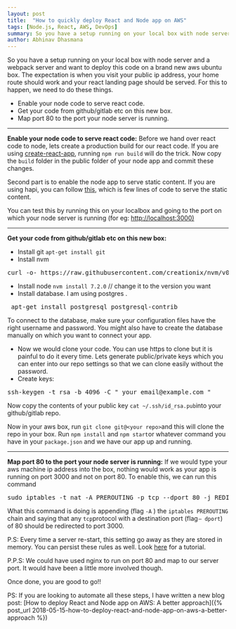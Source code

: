 ```yaml
---
layout: post
title:  "How to quickly deploy React and Node app on AWS"
tags: [Node.js, React, AWS, DevOps]
summary: So you have a setup running on your local box with node server and a webpack server and want to deploy this code on a brand new aws ubuntu box.
author: Abhinav Dhasmana
---
```


So you have a setup running on your local box with node server and a webpack server and want to deploy this code on a brand new aws ubuntu box. The expectation is when you visit your public ip address, your home route should work and your react landing page should be served. For this to happen, we need to do these things.

*   Enable your node code to serve react code.
*   Get your code from github/gitlab etc on this new box.
*   Map port 80 to the port your node server is running.

* * *

**Enable your node code to serve react code:** Before we hand over react code to node, lets create a production build for our react code. If you are using [create-react-app](https://github.com/facebookincubator/create-react-app), running `npm run build` will do the trick. Now copy the `build` folder in the public folder of your node app and commit these changes.

Second part is to enable the node app to serve static content. If you are using hapi, you can follow [this](https://hapijs.com/tutorials/serving-files), which is few lines of code to serve the static content.

You can test this by running this on your localbox and going to the port on which your node server is running (for eg: [http://localhost:3000)](http://localhost:3000%29)

* * *

**Get your code from github/gitlab etc on this new box:**

*   Install git `apt-get install git`
*   Install nvm

<pre name="b066" id="b066" class="graf graf--pre graf-after--li">curl -o- https://raw.githubusercontent.com/creationix/nvm/v0.33.2/install.sh | bash</pre>

*   Install node `nvm install 7.2.0` // change it to the version you want
*   Install database. I am using postgres .

<pre name="6961" id="6961" class="graf graf--pre graf-after--li"> apt-get install postgresql postgresql-contrib</pre>

To connect to the database, make sure your configuration files have the right username and password. You might also have to create the database manually on which you want to connect your app.

*   Now we would clone your code. You can use https to clone but it is painful to do it every time. Lets generate public/private keys which you can enter into our repo settings so that we can clone easily without the password.
*   Create keys:

<pre name="a403" id="a403" class="graf graf--pre graf-after--li">ssh-keygen -t rsa -b 4096 -C "_your_email@example.com_"</pre>

Now copy the contents of your public key `cat ~/.ssh/id_rsa.pub`into your github/gitlab repo.

Now in your aws box, run `git clone git@<your repo>`and this will clone the repo in your box. Run `npm install` and `npm start`or whatever command you have in your `package.json` and we have our app up and running.

* * *

**Map port 80 to the port your node server is running:** If we would type your aws machine ip address into the box, nothing would work as your app is running on port 3000 and not on port 80\. To enable this, we can run this command

<pre name="2a38" id="2a38" class="graf graf--pre graf-after--p">sudo iptables -t nat -A PREROUTING -p tcp --dport 80 -j REDIRECT --to-ports 3000</pre>

What this command is doing is appending (flag `-A` ) the `iptables PREROUTING` chain and saying that any `tcp`protocol with a destination port (flag `— dport`) of 80 should be redirected to port 3000.

P.S: Every time a server re-start, this setting go away as they are stored in memory. You can persist these rules as well. Look [here](https://serversforhackers.com/video/firewall-persisting-iptables-rules) for a tutorial.

P.P.S: We could have used nginx to run on port 80 and map to our server port. It would have been a little more involved though.

Once done, you are good to go!!

PS: If you are looking to automate all these steps, I have written a new blog post: [How to deploy React and Node app on AWS: A better approach]({% post_url 2018-05-15-how-to-deploy-react-and-node-app-on-aws-a-better-approach %})